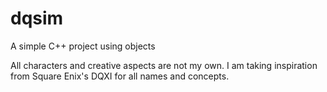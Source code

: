 # dqsim
A simple C++ project using objects 

All characters and creative aspects are not my own. I am taking inspiration from Square Enix's DQXI for all names and concepts. 
